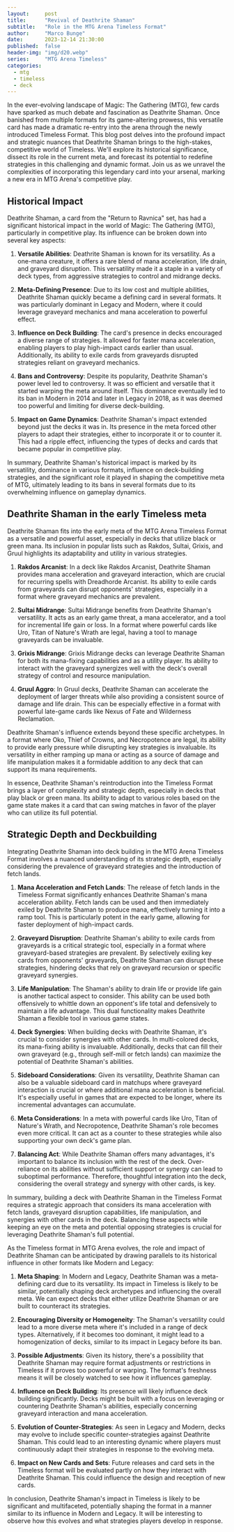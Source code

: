 ```yaml
---
layout:     post
title:      "Revival of Deathrite Shaman"
subtitle:   "Role in the MTG Arena Timeless Format"
author:     "Marco Bunge"
date:       2023-12-14 21:30:00
published:  false
header-img: "img/d20.webp"
series:     "MTG Arena Timeless"
categories:
  - mtg
  - timeless
  - deck
---
```


In the ever-evolving landscape of Magic: The Gathering (MTG), few cards have sparked as much debate and fascination as Deathrite Shaman. Once banished from multiple formats for its game-altering prowess, this versatile card has made a dramatic re-entry into the arena through the newly introduced Timeless Format. This blog post delves into the profound impact and strategic nuances that Deathrite Shaman brings to the high-stakes, competitive world of Timeless. We'll explore its historical significance, dissect its role in the current meta, and forecast its potential to redefine strategies in this challenging and dynamic format. Join us as we unravel the complexities of incorporating this legendary card into your arsenal, marking a new era in MTG Arena's competitive play.

## Historical Impact

Deathrite Shaman, a card from the "Return to Ravnica" set, has had a significant historical impact in the world of Magic: The Gathering (MTG), particularly in competitive play. Its influence can be broken down into several key aspects:

1. **Versatile Abilities**: Deathrite Shaman is known for its versatility. As a one-mana creature, it offers a rare blend of mana acceleration, life drain, and graveyard disruption. This versatility made it a staple in a variety of deck types, from aggressive strategies to control and midrange decks.

2. **Meta-Defining Presence**: Due to its low cost and multiple abilities, Deathrite Shaman quickly became a defining card in several formats. It was particularly dominant in Legacy and Modern, where it could leverage graveyard mechanics and mana acceleration to powerful effect.

3. **Influence on Deck Building**: The card's presence in decks encouraged a diverse range of strategies. It allowed for faster mana acceleration, enabling players to play high-impact cards earlier than usual. Additionally, its ability to exile cards from graveyards disrupted strategies reliant on graveyard mechanics.

4. **Bans and Controversy**: Despite its popularity, Deathrite Shaman's power level led to controversy. It was so efficient and versatile that it started warping the meta around itself. This dominance eventually led to its ban in Modern in 2014 and later in Legacy in 2018, as it was deemed too powerful and limiting for diverse deck-building.

5. **Impact on Game Dynamics**: Deathrite Shaman's impact extended beyond just the decks it was in. Its presence in the meta forced other players to adapt their strategies, either to incorporate it or to counter it. This had a ripple effect, influencing the types of decks and cards that became popular in competitive play.

In summary, Deathrite Shaman's historical impact is marked by its versatility, dominance in various formats, influence on deck-building strategies, and the significant role it played in shaping the competitive meta of MTG, ultimately leading to its bans in several formats due to its overwhelming influence on gameplay dynamics.

## Deathrite Shaman in the early Timeless meta

Deathrite Shaman fits into the early meta of the MTG Arena Timeless Format as a versatile and powerful asset, especially in decks that utilize black or green mana. Its inclusion in popular lists such as Rakdos, Sultai, Grixis, and Gruul highlights its adaptability and utility in various strategies.

1. **Rakdos Arcanist**: In a deck like Rakdos Arcanist, Deathrite Shaman provides mana acceleration and graveyard interaction, which are crucial for recurring spells with Dreadhorde Arcanist. Its ability to exile cards from graveyards can disrupt opponents' strategies, especially in a format where graveyard mechanics are prevalent.

2. **Sultai Midrange**: Sultai Midrange benefits from Deathrite Shaman's versatility. It acts as an early game threat, a mana accelerator, and a tool for incremental life gain or loss. In a format where powerful cards like Uro, Titan of Nature's Wrath are legal, having a tool to manage graveyards can be invaluable.

3. **Grixis Midrange**: Grixis Midrange decks can leverage Deathrite Shaman for both its mana-fixing capabilities and as a utility player. Its ability to interact with the graveyard synergizes well with the deck's overall strategy of control and resource manipulation.

4. **Gruul Aggro**: In Gruul decks, Deathrite Shaman can accelerate the deployment of larger threats while also providing a consistent source of damage and life drain. This can be especially effective in a format with powerful late-game cards like Nexus of Fate and Wilderness Reclamation.

Deathrite Shaman's influence extends beyond these specific archetypes. In a format where Oko, Thief of Crowns, and Necropotence are legal, its ability to provide early pressure while disrupting key strategies is invaluable. Its versatility in either ramping up mana or acting as a source of damage and life manipulation makes it a formidable addition to any deck that can support its mana requirements.

In essence, Deathrite Shaman's reintroduction into the Timeless Format brings a layer of complexity and strategic depth, especially in decks that play black or green mana. Its ability to adapt to various roles based on the game state makes it a card that can swing matches in favor of the player who can utilize its full potential.

## Strategic Depth and Deckbuilding

Integrating Deathrite Shaman into deck building in the MTG Arena Timeless Format involves a nuanced understanding of its strategic depth, especially considering the prevalence of graveyard strategies and the introduction of fetch lands.

1. **Mana Acceleration and Fetch Lands**: The release of fetch lands in the Timeless Format significantly enhances Deathrite Shaman's mana acceleration ability. Fetch lands can be used and then immediately exiled by Deathrite Shaman to produce mana, effectively turning it into a ramp tool. This is particularly potent in the early game, allowing for faster deployment of high-impact cards.

2. **Graveyard Disruption**: Deathrite Shaman's ability to exile cards from graveyards is a critical strategic tool, especially in a format where graveyard-based strategies are prevalent. By selectively exiling key cards from opponents' graveyards, Deathrite Shaman can disrupt these strategies, hindering decks that rely on graveyard recursion or specific graveyard synergies.

3. **Life Manipulation**: The Shaman's ability to drain life or provide life gain is another tactical aspect to consider. This ability can be used both offensively to whittle down an opponent's life total and defensively to maintain a life advantage. This dual functionality makes Deathrite Shaman a flexible tool in various game states.

4. **Deck Synergies**: When building decks with Deathrite Shaman, it's crucial to consider synergies with other cards. In multi-colored decks, its mana-fixing ability is invaluable. Additionally, decks that can fill their own graveyard (e.g., through self-mill or fetch lands) can maximize the potential of Deathrite Shaman's abilities.

5. **Sideboard Considerations**: Given its versatility, Deathrite Shaman can also be a valuable sideboard card in matchups where graveyard interaction is crucial or where additional mana acceleration is beneficial. It's especially useful in games that are expected to be longer, where its incremental advantages can accumulate.

6. **Meta Considerations**: In a meta with powerful cards like Uro, Titan of Nature's Wrath, and Necropotence, Deathrite Shaman's role becomes even more critical. It can act as a counter to these strategies while also supporting your own deck's game plan.

7. **Balancing Act**: While Deathrite Shaman offers many advantages, it's important to balance its inclusion with the rest of the deck. Over-reliance on its abilities without sufficient support or synergy can lead to suboptimal performance. Therefore, thoughtful integration into the deck, considering the overall strategy and synergy with other cards, is key.

In summary, building a deck with Deathrite Shaman in the Timeless Format requires a strategic approach that considers its mana acceleration with fetch lands, graveyard disruption capabilities, life manipulation, and synergies with other cards in the deck. Balancing these aspects while keeping an eye on the meta and potential opposing strategies is crucial for leveraging Deathrite Shaman's full potential.

As the Timeless format in MTG Arena evolves, the role and impact of Deathrite Shaman can be anticipated by drawing parallels to its historical influence in other formats like Modern and Legacy:

1. **Meta Shaping**: In Modern and Legacy, Deathrite Shaman was a meta-defining card due to its versatility. Its impact in Timeless is likely to be similar, potentially shaping deck archetypes and influencing the overall meta. We can expect decks that either utilize Deathrite Shaman or are built to counteract its strategies.

2. **Encouraging Diversity or Homogeneity**: The Shaman's versatility could lead to a more diverse meta where it's included in a range of deck types. Alternatively, if it becomes too dominant, it might lead to a homogenization of decks, similar to its impact in Legacy before its ban. 

3. **Possible Adjustments**: Given its history, there's a possibility that Deathrite Shaman may require format adjustments or restrictions in Timeless if it proves too powerful or warping. The format's freshness means it will be closely watched to see how it influences gameplay.

4. **Influence on Deck Building**: Its presence will likely influence deck building significantly. Decks might be built with a focus on leveraging or countering Deathrite Shaman's abilities, especially concerning graveyard interaction and mana acceleration.

5. **Evolution of Counter-Strategies**: As seen in Legacy and Modern, decks may evolve to include specific counter-strategies against Deathrite Shaman. This could lead to an interesting dynamic where players must continuously adapt their strategies in response to the evolving meta.

6. **Impact on New Cards and Sets**: Future releases and card sets in the Timeless format will be evaluated partly on how they interact with Deathrite Shaman. This could influence the design and reception of new cards.

In conclusion, Deathrite Shaman's impact in Timeless is likely to be significant and multifaceted, potentially shaping the format in a manner similar to its influence in Modern and Legacy. It will be interesting to observe how this evolves and what strategies players develop in response.